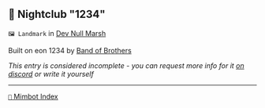 ## 🪩 Nightclub "1234"

`🖼️ Landmark` in [Dev Null Marsh](<https://zeithalt.github.io/r/dev_null_marsh>)

Built on eon 1234 by [Band of Brothers](<https://zeithalt.github.io/r/band_of_brothers>)

_This entry is considered incomplete - you can request more info for it [on discord](<https://discord.com/channels/562910943848169472/1173922660489633802>) or write it yourself_

-----
[`📑` Mimbot Index](<https://zeithalt.github.io/r/#7b50>)
<!---
-->